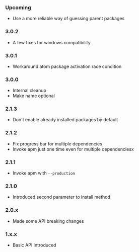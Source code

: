 ### Upcoming

* Use a more reliable way of guessing parent packages

### 3.0.2

* A few fixes for windows compatibility

### 3.0.1

* Workaround atom package activation race condition

### 3.0.0

* Internal cleanup
* Make name optional

### 2.1.3

* Don't enable already installed packages by default

### 2.1.2

* Fix progress bar for multiple dependencies
* Invoke apm just one time even for multiple dependenciesx

### 2.1.1

* Invoke apm with `--production`

### 2.1.0

* Introduced second parameter to install method 

### 2.0.x

* Made some API breaking changes

### 1.x.x

* Basic API Introduced
